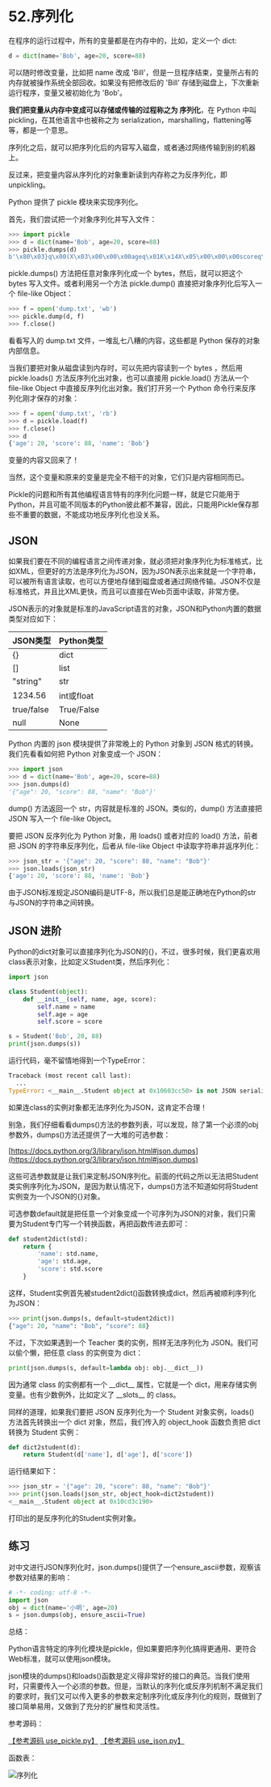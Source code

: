 # 52.序列化

在程序的运行过程中，所有的变量都是在内存中的，比如，定义一个 dict:

````python
d = dict(name='Bob', age=20, score=88)
````

可以随时修改变量，比如把 name 改成 'Bill'，但是一旦程序结束，变量所占有的内存就被操作系统全部回收。如果没有把修改后的 'Bill' 存储到磁盘上，下次重新运行程序，变量又被初始化为 'Bob'。

**我们把变量从内存中变成可以存储或传输的过程称之为 序列化**，在 Python 中叫 pickling，在其他语言中也被称之为 serialization，marshalling，flattening等等，都是一个意思。

序列化之后，就可以把序列化后的内容写入磁盘，或者通过网络传输到别的机器上。

反过来，把变量内容从序列化的对象重新读到内存称之为反序列化，即 unpickling。

Python 提供了 pickle 模块来实现序列化。

首先，我们尝试把一个对象序列化并写入文件：

````python
>>> import pickle
>>> d = dict(name='Bob', age=20, score=88)
>>> pickle.dumps(d)
b'\x80\x03}q\x00(X\x03\x00\x00\x00ageq\x01K\x14X\x05\x00\x00\x00scoreq\x02KXX\x04\x00\x00\x00nameq\x03X\x03\x00\x00\x00Bobq\x04u.'
````

pickle.dumps() 方法把任意对象序列化成一个 bytes，然后，就可以把这个 bytes 写入文件。或者利用另一个方法 pickle.dump() 直接把对象序列化后写入一个 file-like Object：

````python
>>> f = open('dump.txt', 'wb')
>>> pickle.dump(d, f)
>>> f.close()
````

看看写入的 dump.txt 文件，一堆乱七八糟的内容，这些都是 Python 保存的对象内部信息。

当我们要把对象从磁盘读到内存时，可以先把内容读到一个 bytes ，然后用 pickle.loads() 方法反序列化出对象，也可以直接用 pickle.load() 方法从一个 file-like Object 中直接反序列化出对象。我们打开另一个 Python 命令行来反序列化刚才保存的对象：

````python
>>> f = open('dump.txt', 'rb')
>>> d = pickle.load(f)
>>> f.close()
>>> d
{'age': 20, 'score': 88, 'name': 'Bob'}
````

变量的内容又回来了！

当然，这个变量和原来的变量是完全不相干的对象，它们只是内容相同而已。

Pickle的问题和所有其他编程语言特有的序列化问题一样，就是它只能用于Python，并且可能不同版本的Python彼此都不兼容，因此，只能用Pickle保存那些不重要的数据，不能成功地反序列化也没关系。


## JSON

如果我们要在不同的编程语言之间传递对象，就必须把对象序列化为标准格式，比如XML，但更好的方法是序列化为JSON，因为JSON表示出来就是一个字符串，可以被所有语言读取，也可以方便地存储到磁盘或者通过网络传输。JSON不仅是标准格式，并且比XML更快，而且可以直接在Web页面中读取，非常方便。


JSON表示的对象就是标准的JavaScript语言的对象，JSON和Python内置的数据类型对应如下：

|JSON类型|Python类型|
|--------|---------|
|{}|dict|
|[]|list|
|"string"|str|
|1234.56|int或float|
|true/false|True/False|
|null|None|

Python 内置的 json 模块提供了非常晚上的 Python 对象到 JSON 格式的转换。我们先看看如何把 Python 对象变成一个 JSON：

````python
>>> import json
>>> d = dict(name='Bob', age=20, score=88)
>>> json.dumps(d)
'{"age": 20, "score": 88, "name": "Bob"}'
````

dump() 方法返回一个 str，内容就是标准的 JSON。类似的，dump() 方法直接把 JSON 写入一个 file-like Object。

要把 JSON 反序列化为 Python 对象，用 loads() 或者对应的 load() 方法，前者把 JSON 的字符串反序列化，后者从 file-like Object 中读取字符串并返序列化：

````python
>>> json_str = '{"age": 20, "score": 88, "name": "Bob"}'
>>> json.loads(json_str)
{'age': 20, 'score': 88, 'name': 'Bob'}
````

由于JSON标准规定JSON编码是UTF-8，所以我们总是能正确地在Python的str与JSON的字符串之间转换。

## JSON 进阶

Python的dict对象可以直接序列化为JSON的{}，不过，很多时候，我们更喜欢用class表示对象，比如定义Student类，然后序列化：

````python
import json

class Student(object):
    def __init__(self, name, age, score):
        self.name = name
        self.age = age
        self.score = score

s = Student('Bob', 20, 88)
print(json.dumps(s))
````

运行代码，毫不留情地得到一个TypeError：

````python
Traceback (most recent call last):
  ...
TypeError: <__main__.Student object at 0x10603cc50> is not JSON serializable
````

如果连class的实例对象都无法序列化为JSON，这肯定不合理！

别急，我们仔细看看dumps()方法的参数列表，可以发现，除了第一个必须的obj参数外，dumps()方法还提供了一大堆的可选参数：

[https://docs.python.org/3/library/json.html#json.dumps](https://docs.python.org/3/library/json.html#json.dumps)

这些可选参数就是让我们来定制JSON序列化。前面的代码之所以无法把Student类实例序列化为JSON，是因为默认情况下，dumps()方法不知道如何将Student实例变为一个JSON的{}对象。

可选参数default就是把任意一个对象变成一个可序列为JSON的对象，我们只需要为Student专门写一个转换函数，再把函数传进去即可：

````python
def student2dict(std):
    return {
        'name': std.name,
        'age': std.age,
        'score': std.score
    }
````

这样，Student实例首先被student2dict()函数转换成dict，然后再被顺利序列化为JSON：

````python
>>> print(json.dumps(s, default=student2dict))
{"age": 20, "name": "Bob", "score": 88}
````

不过，下次如果遇到一个 Teacher 类的实例，照样无法序列化为 JSON。我们可以偷个懒，把任意 class 的实例变为 dict：

````python
print(json.dumps(s, default=lambda obj: obj.__dict__))
````

因为通常 class 的实例都有一个 \_\_dict\_\_ 属性，它就是一个 dict，用来存储实例变量。也有少数例外，比如定义了 \_\_slots\_\_ 的 class。

同样的道理，如果我们要把 JSON 反序列化为一个 Student 对象实例，loads() 方法首先转换出一个 dict 对象，然后，我们传入的 object_hook 函数负责把 dict 转换为 Student 实例：

````python
def dict2student(d):
    return Student(d['name'], d['age'], d['score'])
````

运行结果如下：

````python
>>> json_str = '{"age": 20, "score": 88, "name": "Bob"}'
>>> print(json.loads(json_str, object_hook=dict2student))
<__main__.Student object at 0x10cd3c190>
````

打印出的是反序列化的Student实例对象。

## 练习

对中文进行JSON序列化时，json.dumps()提供了一个ensure_ascii参数，观察该参数对结果的影响：

````python
# -*- coding: utf-8 -*-
import json
obj = dict(name='小明', age=20)
s = json.dumps(obj, ensure_ascii=True)
````

总结：

Python语言特定的序列化模块是pickle，但如果要把序列化搞得更通用、更符合Web标准，就可以使用json模块。

json模块的dumps()和loads()函数是定义得非常好的接口的典范。当我们使用时，只需要传入一个必须的参数。但是，当默认的序列化或反序列机制不满足我们的要求时，我们又可以传入更多的参数来定制序列化或反序列化的规则，既做到了接口简单易用，又做到了充分的扩展性和灵活性。

参考源码：

[【参考源码 use_pickle.py】](https://github.com/michaelliao/learn-python3/blob/master/samples/io/use_pickle.py)
[【参考源码 use_json.py】](https://github.com/michaelliao/learn-python3/blob/master/samples/io/use_json.py)


函数表：

![序列化](../images/序列化.png)
